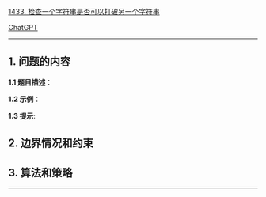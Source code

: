 [1433. 检查一个字符串是否可以打破另一个字符串](https://leetcode.cn/problems/check-if-a-string-can-break-another-string)

[ChatGPT](https://chat.openai.com/g/g-GsMNEr76r-c-master)

---

## 1. 问题的内容
**1.1 题目描述**：

**1.2 示例**：

**1.3 提示**:

## 2. 边界情况和约束


## 3. 算法和策略

---

